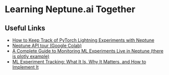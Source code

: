 # Learning Neptune.ai Together

## Useful Links
- [How to Keep Track of PyTorch Lightning Experiments with Neptune](https://neptune.ai/blog/pytorch-lightning-neptune-integration)
- [Neptune API tour (Google Colab)](https://colab.research.google.com/github/neptune-ai/neptune-colab-examples/blob/master/product-tours/how-it-works/showcase/Neptune-API-Tour.ipynb)
- [A Complete Guide to Monitoring ML Experiments Live in Neptune (there is plotly example)](https://neptune.ai/blog/monitoring-machine-learning-experiments-guide)
- [ML Experiment Tracking: What It Is, Why It Matters, and How to Implement It](https://neptune.ai/blog/ml-experiment-tracking)
